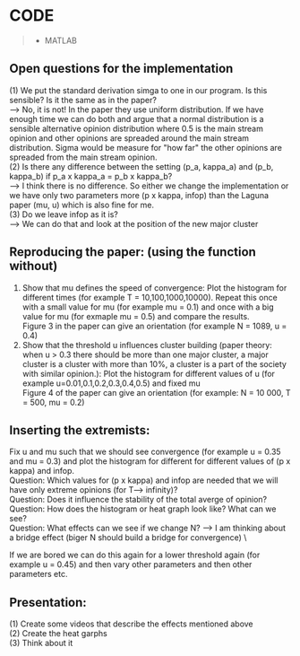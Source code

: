 # CODE

> * MATLAB

## Open questions for the implementation
(1) We put the standard derivation simga to one in our program. Is this sensible? Is it the same as in the paper? \
--> No, it is not! In the paper they use uniform distribution. If we have enough time we can do both and argue that a normal distribution is a sensible alternative opinion distribution where 0.5 is the main stream opinion and other opinions are spreaded around the main stream distribution. Sigma would be measure for "how far" the other opinions are spreaded from the main stream opinion. \
(2) Is there any difference between the setting (p_a, kappa_a) and (p_b, kappa_b) if p_a x kappa_a = p_b x kappa_b? \
--> I think there is no difference. So either we change the implementation or we have only two parameters more (p x kappa, infop) than the Laguna paper (mu, u) which is also fine for me. \
(3) Do we leave infop as it is? \
--> We can do that and look at the position of the new major cluster

## Reproducing the paper: (using the function without)
1) Show that mu defines the speed of convergence: Plot the histogram for different times (for example T = 10,100,1000,10000). Repeat this once with a small value for mu (for example mu = 0.1) and once with a big value for mu (for exmaple mu = 0.5) and compare the results. \
Figure 3 in the paper can give an orientation (for example N = 1089, u = 0.4)
2) Show that the threshold u influences cluster building (paper theory: when u > 0.3 there should be more than one major cluster, a major cluster is a cluster with more than 10%, a cluster is a part of the society with similar opinion.): Plot the histogram for different values of u (for example u=0.01,0.1,0.2,0.3,0.4,0.5) and fixed mu \
Figure 4 of the paper can give an orientation (for example: N = 10 000, T = 500, mu = 0.2)

## Inserting the extremists:
Fix u and mu such that we should see convergence (for example u = 0.35 and mu = 0.3) and plot the histogram for different for different values of (p x kappa) and infop. \
Question: Which values for (p x kappa) and infop are needed that we will have only extreme opinions (for T--> infinity)? \
Question: Does it influence the stability of the total averge of opinion? \
Question: How does the histogram or heat graph look like? What can we see? \
Question: What effects can we see if we change N? --> I am thinking about a bridge effect (biger N should build a bridge for convergence) \

If we are bored we can do this again for a lower threshold again (for example u = 0.45) and then vary other parameters and then other parameters etc.


## Presentation:
(1) Create some videos that describe the effects mentioned above \
(2) Create the heat garphs \
(3) Think about it
